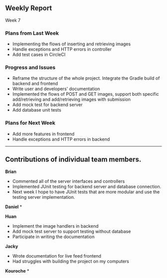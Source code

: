
## Weekly Report
Week 7

### Plans from Last Week

- Implementing the flows of inserting and retrieving images
- Handle exceptions and HTTP errors in controller
- Add test cases in CircleCI 


### Progress and Issues
* Reframe the structure of the whole project. Integrate the Gradle build of backend and frontend 
* Write user and developers' documentation
* Implemented the flows of POST and GET images, support both specific add/retrieving and add/retrieving images with submission
* Add mock test for backend server
* Add database unit tests


### Plans for Next Week
- Add more features in frontend
- Handle exceptions and HTTP errors in backend

________________


## Contributions of individual team members.
**Brian**
* Commented all of the server interfaces and controllers
* Implemented JUnit testing for backend server and database connection.
* Next week I hope to have JUnit tests that are more modular and use the testing server implementation.


**Daniel**
* 


**Huan**
* Implement the image handlers in backend
* Add mock test server to support testing without database
* Participate in writing the documentation


**Jacky**
* Wrote documentation for live feed frontend
* Had struggles with building the project on my computers


**Kouroche**
* 
